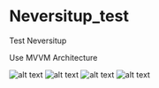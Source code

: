 # Neversitup_test
Test Neversitup 

Use MVVM Architecture 

![alt text](Screenshot_1721470338.png)
![alt text](Screenshot_1721470359.png)
![alt text](Screenshot_1721470362.png)
![alt text](Screenshot_1721470367.png)